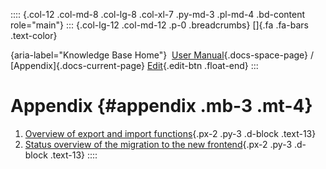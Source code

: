 :::: {.col-12 .col-md-8 .col-lg-8 .col-xl-7 .py-md-3 .pl-md-4 .bd-content role="main"}
::: {.col-lg-12 .col-md-12 .p-0 .breadcrumbs}
[]{.fa .fa-bars .text-color}

[](https://docs.cplace.io/){aria-label="Knowledge Base Home"}  [User
Manual](/user-manual-en/){.docs-space-page} /
[Appendix]{.docs-current-page} [
Edit](https://github.com/collaborationfactory/cplace-doc-user-enu/blob/release/25.2/appendix/_index.md){.edit-btn
.float-end}
:::

# Appendix {#appendix .mb-3 .mt-4}

1.  [ Overview of export and import
    functions](/user-manual-en/appendix/import-export/){.px-2 .py-3
    .d-block .text-13}
2.  [ Status overview of the migration to the new
    frontend](/user-manual-en/appendix/neue_controls/){.px-2 .py-3
    .d-block .text-13}
::::
